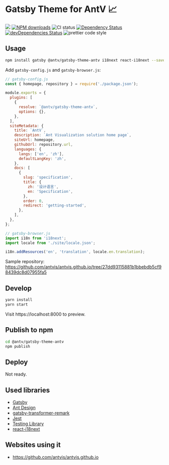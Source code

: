 # Gatsby Theme for AntV 📈

[![](https://flat.badgen.net/npm/v/@antv/gatsby-theme-antv?icon=npm)](https://www.npmjs.com/package/@antv/gatsby-theme-antv)
[![NPM downloads](http://img.shields.io/npm/dm/@antv/gatsby-theme-antv.svg?style=flat-square)](http://npmjs.com/@antv/gatsby-theme-antv)
![CI status](https://github.com/antvis/gatsby-theme-antv/workflows/Node%20CI/badge.svg)
[![Dependency Status](https://david-dm.org/antvis/gatsby-theme-antv.svg?style=flat-square)](https://david-dm.org/antvis/gatsby-theme-antv)
[![devDependencies Status](https://david-dm.org/antvis/gatsby-theme-antv/dev-status.svg)](https://david-dm.org/antvis/gatsby-theme-antv?type=dev)
![prettier code style](https://img.shields.io/badge/code_style-prettier-ff69b4.svg?style=flat-square)

## Usage

```bash
npm install gatsby @antv/gatsby-theme-antv i18next react-i18next --save
```

Add `gatsby-config.js` and `gatsby-browser.js`:

```js
// gatsby-config.js
const { homepage, repository } = require('./package.json');

module.exports = {
  plugins: [
    {
      resolve: `@antv/gatsby-theme-antv`,
      options: {},
    },
  ],
  siteMetadata: {
    title: `AntV`,
    description: `Ant Visualization solution home page`,
    siteUrl: homepage,
    githubUrl: repository.url,
    languages: {
      langs: ['en', 'zh'],
      defaultLangKey: 'zh',
    },
    docs: [
      {
        slug: 'specification',
        title: {
          zh: '设计语言',
          en: 'Specification',
        },
        order: 0,
        redirect: 'getting-started',
      },
    ],
  },
};
```

```jsx
// gatsby-browser.js
import i18n from 'i18next';
import locale from './site/locale.json';

i18n.addResources('en', 'translation', locale.en.translation);
```

Sample repository: https://github.com/antvis/antvis.github.io/tree/27dd93115881b1bbebdb5cf98439dc8d07955fa5

## Develop

```bash
yarn install
yarn start
```

Visit https://localhost:8000 to preview.

## Publish to npm

```bash
cd @antv/gatsby-theme-antv
npm publish
```

## Deploy

Not ready.

## Used libraries

- [Gatsby](https://www.gatsbyjs.org/docs/)
- [Ant Design](https://github.com/ant-design/ant-design)
- [gatsby-transformer-remark](https://www.gatsbyjs.org/packages/gatsby-transformer-remark/)
- [Jest](https://jestjs.io/)
- [Testing Library](https://testing-library.com/)
- [react-i18next](https://react.i18next.com/)

## Websites using it

- https://github.com/antvis/antvis.github.io
